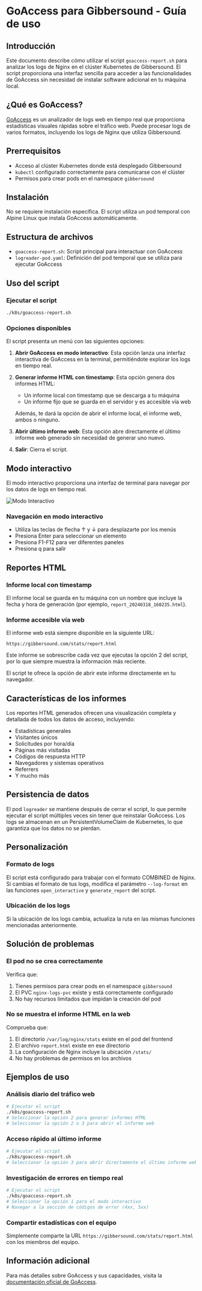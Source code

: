 # GoAccess para Gibbersound - Guía de uso

## Introducción

Este documento describe cómo utilizar el script `goaccess-report.sh` para analizar los logs de Nginx en el clúster Kubernetes de Gibbersound. El script proporciona una interfaz sencilla para acceder a las funcionalidades de GoAccess sin necesidad de instalar software adicional en tu máquina local.

## ¿Qué es GoAccess?

[GoAccess](https://goaccess.io/) es un analizador de logs web en tiempo real que proporciona estadísticas visuales rápidas sobre el tráfico web. Puede procesar logs de varios formatos, incluyendo los logs de Nginx que utiliza Gibbersound.

## Prerrequisitos

- Acceso al clúster Kubernetes donde está desplegado Gibbersound
- `kubectl` configurado correctamente para comunicarse con el clúster
- Permisos para crear pods en el namespace `gibbersound`

## Instalación

No se requiere instalación específica. El script utiliza un pod temporal con Alpine Linux que instala GoAccess automáticamente.

## Estructura de archivos

- `goaccess-report.sh`: Script principal para interactuar con GoAccess
- `logreader-pod.yaml`: Definición del pod temporal que se utiliza para ejecutar GoAccess

## Uso del script

### Ejecutar el script

```bash
./k8s/goaccess-report.sh
```

### Opciones disponibles

El script presenta un menú con las siguientes opciones:

1. **Abrir GoAccess en modo interactivo**: Esta opción lanza una interfaz interactiva de GoAccess en la terminal, permitiéndote explorar los logs en tiempo real.

2. **Generar informe HTML con timestamp**: Esta opción genera dos informes HTML:
   - Un informe local con timestamp que se descarga a tu máquina
   - Un informe fijo que se guarda en el servidor y es accesible vía web
   
   Además, te dará la opción de abrir el informe local, el informe web, ambos o ninguno.

3. **Abrir último informe web**: Esta opción abre directamente el último informe web generado sin necesidad de generar uno nuevo.

4. **Salir**: Cierra el script.

## Modo interactivo

El modo interactivo proporciona una interfaz de terminal para navegar por los datos de logs en tiempo real.

![Modo Interactivo](https://goaccess.io/images/goaccess-dark.png)

### Navegación en modo interactivo

- Utiliza las teclas de flecha ↑ y ↓ para desplazarte por los menús
- Presiona Enter para seleccionar un elemento
- Presiona F1-F12 para ver diferentes paneles
- Presiona q para salir

## Reportes HTML

### Informe local con timestamp

El informe local se guarda en tu máquina con un nombre que incluye la fecha y hora de generación (por ejemplo, `report_20240318_160235.html`).

### Informe accesible vía web

El informe web está siempre disponible en la siguiente URL:

```
https://gibbersound.com/stats/report.html
```

Este informe se sobrescribe cada vez que ejecutas la opción 2 del script, por lo que siempre muestra la información más reciente.

El script te ofrece la opción de abrir este informe directamente en tu navegador.

## Características de los informes

Los reportes HTML generados ofrecen una visualización completa y detallada de todos los datos de acceso, incluyendo:

- Estadísticas generales
- Visitantes únicos
- Solicitudes por hora/día
- Páginas más visitadas
- Códigos de respuesta HTTP
- Navegadores y sistemas operativos
- Referrers
- Y mucho más

## Persistencia de datos

El pod `logreader` se mantiene después de cerrar el script, lo que permite ejecutar el script múltiples veces sin tener que reinstalar GoAccess. Los logs se almacenan en un PersistentVolumeClaim de Kubernetes, lo que garantiza que los datos no se pierdan.

## Personalización

### Formato de logs

El script está configurado para trabajar con el formato COMBINED de Nginx. Si cambias el formato de tus logs, modifica el parámetro `--log-format` en las funciones `open_interactive` y `generate_report` del script.

### Ubicación de los logs

Si la ubicación de los logs cambia, actualiza la ruta en las mismas funciones mencionadas anteriormente.

## Solución de problemas

### El pod no se crea correctamente

Verifica que:
1. Tienes permisos para crear pods en el namespace `gibbersound`
2. El PVC `nginx-logs-pvc` existe y está correctamente configurado
3. No hay recursos limitados que impidan la creación del pod

### No se muestra el informe HTML en la web

Comprueba que:
1. El directorio `/var/log/nginx/stats` existe en el pod del frontend
2. El archivo `report.html` existe en ese directorio
3. La configuración de Nginx incluye la ubicación `/stats/`
4. No hay problemas de permisos en los archivos

## Ejemplos de uso

### Análisis diario del tráfico web

```bash
# Ejecutar el script
./k8s/goaccess-report.sh
# Seleccionar la opción 2 para generar informes HTML
# Seleccionar la opción 2 o 3 para abrir el informe web
```

### Acceso rápido al último informe

```bash
# Ejecutar el script
./k8s/goaccess-report.sh
# Seleccionar la opción 3 para abrir directamente el último informe web
```

### Investigación de errores en tiempo real

```bash
# Ejecutar el script
./k8s/goaccess-report.sh
# Seleccionar la opción 1 para el modo interactivo
# Navegar a la sección de códigos de error (4xx, 5xx)
```

### Compartir estadísticas con el equipo

Simplemente comparte la URL `https://gibbersound.com/stats/report.html` con los miembros del equipo.

## Información adicional

Para más detalles sobre GoAccess y sus capacidades, visita la [documentación oficial de GoAccess](https://goaccess.io/man). 